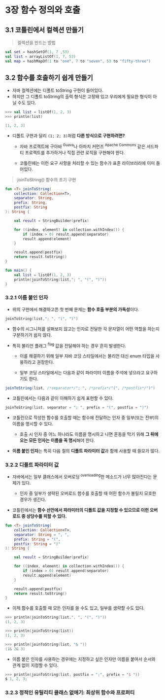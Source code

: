 # 3장 함수 정의와 호출

## 3.1 코틀린에서 컬렉션 만들기

> 컬렉션을 만드는 방법

```kotlin
val set = hashSetOf(1, 7 ,53)
val list = arrayListOf(1, 7, 53)
val map = hashMapOf(1 to "one", 7 to "seven", 53 to "fifty-three")
```

## 3.2 함수를 호출하기 쉽게 만들기

- 자바 컬렉션에는 디폴트 toString 구현이 들어있다.
- 하지만 그 디폴트 toString의 출력 형식은 고정돼 있고 우리에게 필요한 형식이 아닐 수도 있다.

```kotlin
>>> val list = listOf(1, 2, 3)
>>> println(list)

[1, 2, 3]    
```

- 디폴트 구현과 달리 `(1; 2; 3)`처럼 **다른 방식으로 구현하려면?**

  - 자바 프로젝트에 구아바<sup> Guava</sup>나 아파치 커먼즈<sup> Apache Commons</sup> 같은 서드파티 프로젝트를 추가하거나 직접 관련 로직을 구현해야 한다.

  - 코틀린에는 이런 요구 사항을 처리할 수 있는 함수가 표준 라이브러리에 이미 들어있다.

> joinToString() 함수의 초기 구현

```kotlin
fun <T> joinToString(
    collection: Collection<T>,
    separator: String,
    prefix: String,
    postfix: String
): String {

    val result = StringBuilder(prefix)

    for ((index, element) in collection.withIndex()) {
        if (index > 0) result.append(separator)
        result.append(element)
    }

    result.append(postfix)
    return result.toString()
}

fun main() {
    val list = listOf(1, 2, 3)
    println(joinToString(list,"; ", "(", ")"))
}
```

### 3.2.1 이름 붙인 인자

- 위의 구현에서 해결하고픈 첫 번째 문제는 **함수 호출 부분의 가독성**이다.

```kotlin
joinToString(list,"; ", "(", ")")
```

- 함수의 시그니처를 살펴보지 않고는 인자로 전달한 각 문자열이 어떤 역할을 하는지 구분하기가 쉽지 않다.

- 특히 불리언 플래그<sup> flag</sup> 값을 전달해야 하는 경우 흔히 발생한다.

  - 이를 해결하기 위해 일부 자바 코딩 스타일에서는 불리언 대신 enum 타입을 사용하라고 권장한다.
  
  - 일부 코딩 스타일에서는 다음과 같이 파라미터 이름을 주석에 넣으라고 요구하기도 한다.

```java
joinToString(list, /*separator*/"; ", /*prefix*/"(", /*postfix*/")")
```

- 코틀린에서는 다음과 같이 이해하기 쉽게 표현할 수 있다.

```kotlin
joinToString(list, separator = "; ", prefix = "(", postfix = ")")
```

- 코틀린으로 작성한 함수를 호출할 때는 함수에 전달하는 인자 중 일부(또는 전부)의 이름을 명시할 수 있다.

  - 호출 시 인자 중 어느 하나라도 이름을 명시하고 나면 혼동을 막기 위해 **그 뒤에 오는 모든 인자는 이름을 꼭 명시**해야 한다.

- **이름 붙인 인자**는 특히 다음 절의 **디폴트 파라미터 값**과 함께 사용할 때 쓸모가 많다.

### 3.2.2 디폴트 파라미터 값

- 자바에서는 일부 클래스에서 오버로딩<sup> overloading</sup>한 메소드가 너무 많아진다는 문제가 있다.
  
  - 인자 중 일부가 생략된 오버로드 함수를 호출할 때 어떤 함수가 불릴지 모호한 경우가 생긴다.

- 코틀린에서는 **함수 선언에서 파라미터의 디폴트 값을 지정할 수 있으므로 이런 오버로드 중 상당수를 피할 수 있다.**
  
```kotlin
fun <T> joinToString(
    collection: Collection<T>,
    separator: String = ", ",
    prefix: String = "(",
    postfix: String = ")"
): String {

    val result = StringBuilder(prefix)

    for ((index, element) in collection.withIndex()) {
        if (index > 0) result.append(separator)
        result.append(element)
    }

    result.append(postfix)
    return result.toString()
}
```
- 이제 함수를 호출할 때 모든 인자를 쓸 수도 있고, 일부를 생략할 수도 있다.

```kotlin
>>> println(joinToString(list,", ", "(", ")"))
(1, 2, 3)

>>> println(joinToString(list))
(1, 2, 3)

>>> println(joinToString(list, "& "))
(1& 2& 3)
```

- 이름 붙은 인자를 사용하는 경우에는 지정하고 싶은 인자만 이름을 붙여서 순서와 관계 없이 지정할 수 있다.

```kotlin
>>> println(joinToString(list, postfix = ";", prefix = "$ "))
$ 1, 2, 3;
```

### 3.2.3 정적인 유틸리티 클래스 없애기: 최상위 함수와 프로퍼티

